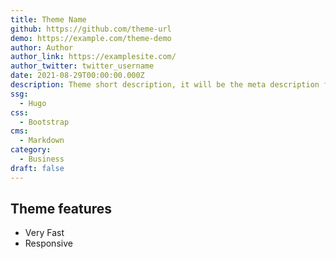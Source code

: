 ```yaml
---
title: Theme Name
github: https://github.com/theme-url
demo: https://example.com/theme-demo
author: Author
author_link: https://examplesite.com/
author_twitter: twitter_username
date: 2021-08-29T00:00:00.000Z
description: Theme short description, it will be the meta description for the theme also.
ssg:
  - Hugo
css:
  - Bootstrap
cms:
  - Markdown
category:
  - Business
draft: false
---
```


## Theme features

- Very Fast
- Responsive
